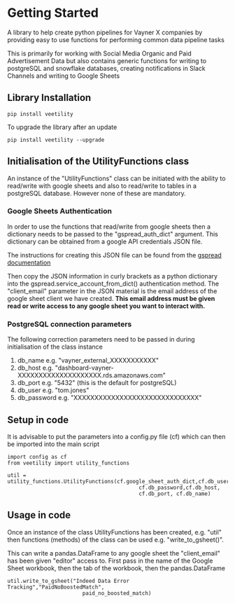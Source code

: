 # Getting Started
A library to help create python pipelines for Vayner X companies by providing easy to use functions for performing common data pipeline tasks

This is primarily for working with Social Media Organic and Paid Advertisement Data but also contains
generic functions for writing to postgreSQL and snowflake databases, creating notifications in Slack Channels and writing to Google Sheets

## Library Installation
```
pip install veetility
```
To upgrade the library after an update
```
pip install veetility --upgrade
```
## Initialisation of the UtilityFunctions class
An instance of the "UtilityFunctions" class can be initiated with the ability to read/write with 
google sheets and also to read/write to tables in a postgreSQL database. However none of these
are mandatory.

### Google Sheets Authentication
In order to use the functions that read/write from google sheets then a dictionary
needs to be passed to the "gspread_auth_dict" argument. 
This dictionary can be obtained from a google API credentials JSON file.

The instructions for creating this JSON file can be found from the [gspread documentation](https://docs.gspread.org/en/latest/oauth2.html)

Then copy the JSON information in curly brackets as a python dictionary into the gspread.service_account_from_dict() authentication method. The "client_email" parameter in the JSON material is the email address of the google sheet client we have created. **This email address must be given read or write access to any google sheet you want to 
interact with.**

### PostgreSQL connection parameters
The following correction parameters need to be passed in during initialisation of the class instance

1. db_name e.g. "vayner_external_XXXXXXXXXXX"
2. db_host e.g. "dashboard-vayner-XXXXXXXXXXXXXXXXXXXX.rds.amazonaws.com"
3. db_port e.g. "5432" (this is the default for postgreSQL)
4. db_user e.g. "tom.jones"
5. db_password e.g. "XXXXXXXXXXXXXXXXXXXXXXXXXXXXXX"

## Setup in code
It is advisable to put the parameters into a config.py file (cf) which can then be imported into
the main script

```
import config as cf
from veetility import utility_functions

util = utility_functions.UtilityFunctions(cf.google_sheet_auth_dict,cf.db_user, 
                                          cf.db_password,cf.db_host,
                                          cf.db_port, cf.db_name)
```

## Usage in code
Once an instance of the class UtilityFunctions has been created, e.g. "util" then functions (methods) 
of the class can be used e.g. "write_to_gsheet()".

This can write a pandas.DataFrame to any google sheet the "client_email" has been given "editor" access to.
First pass in the name of the Google Sheet workbook, then the tab of the workbook, then the pandas.DataFrame
```
util.write_to_gsheet("Indeed Data Error Tracking","PaidNoBoostedMatch", 
                        paid_no_boosted_match)
```
